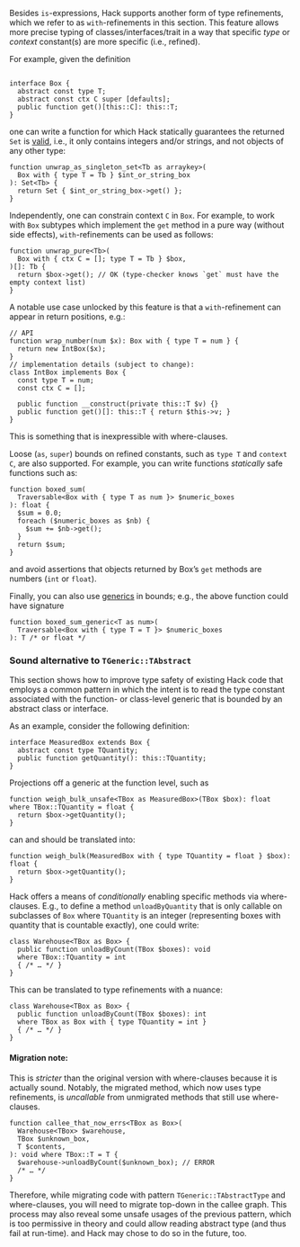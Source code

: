 Besides `is`-expressions, Hack supports another form of type
refinements, which we refer to as `with`-refinements in this section.
This feature allows more precise typing of classes/interfaces/trait in
a way that specific _type_ or _context_ constant(s) are more specific
(i.e., refined).

For example, given the definition

```Hack file:box-with-type+ctx.hack

interface Box {
  abstract const type T;
  abstract const ctx C super [defaults];
  public function get()[this::C]: this::T;
}
```

one can write a function for which Hack statically guarantees the
returned `Set` is
[valid](https://docs.hhvm.com/hack/reference/class/HH.Set/), i.e., it
only contains integers and/or strings, and not objects of any other type:

```Hack file:box-with-type+ctx.hack
function unwrap_as_singleton_set<Tb as arraykey>(
  Box with { type T = Tb } $int_or_string_box
): Set<Tb> {
  return Set { $int_or_string_box->get() };
}
```

Independently, one can constrain context `C` in `Box`. For example, to
work with `Box` subtypes which implement the `get` method in a pure
way (without side effects), `with`-refinements can be used as follows:

```Hack file:box-with-type+ctx.hack
function unwrap_pure<Tb>(
  Box with { ctx C = []; type T = Tb } $box,
)[]: Tb {
  return $box->get(); // OK (type-checker knows `get` must have the empty context list)
}
```

A notable use case unlocked by this feature is that a `with`-refinement
can appear in return positions, e.g.:

```Hack file:box-with-type+ctx.hack
// API
function wrap_number(num $x): Box with { type T = num } {
  return new IntBox($x);
}
// implementation details (subject to change):
class IntBox implements Box {
  const type T = num;
  const ctx C = [];

  public function __construct(private this::T $v) {}
  public function get()[]: this::T { return $this->v; }
}
```

This is something that is inexpressible with where-clauses.

Loose (`as`, `super`) bounds on refined constants, such as `type T`
and `context C`, are also supported. For example, you can write
functions _statically_ safe functions such as:

```Hack file:box-with-type+ctx.hack
function boxed_sum(
  Traversable<Box with { type T as num }> $numeric_boxes
): float {
  $sum = 0.0;
  foreach ($numeric_boxes as $nb) {
    $sum += $nb->get();
  }
  return $sum;
}
```

and avoid assertions that objects returned by Box’s `get` methods are
numbers (`int` or `float`).

Finally, you can also use
[generics](https://docs.hhvm.com/hack/generics/introduction) in
bounds; e.g., the above function could have signature

```
function boxed_sum_generic<T as num>(
  Traversable<Box with { type T = T }> $numeric_boxes
): T /* or float */
```

### Sound alternative to `TGeneric::TAbstract`

This section shows how to improve type safety of existing Hack code
that employs a common pattern in which the intent is to read the type
constant associated with the function- or class-level generic that is
bounded by an abstract class or interface.

As an example, consider the following definition:

```Hack file:box-with-type+ctx.hack
interface MeasuredBox extends Box {
  abstract const type TQuantity;
  public function getQuantity(): this::TQuantity;
}
```

Projections off a generic at the function level, such as

```Hack file:box-with-type+ctx.hack
function weigh_bulk_unsafe<TBox as MeasuredBox>(TBox $box): float
where TBox::TQuantity = float {
  return $box->getQuantity();
}
```

can and should be translated into:

```Hack file:box-with-type+ctx.hack
function weigh_bulk(MeasuredBox with { type TQuantity = float } $box): float {
  return $box->getQuantity();
}
```

Hack offers a means of _conditionally_ enabling specific methods via
where-clauses. E.g.,
to define a method `unloadByQuantity` that is only callable on
subclasses of `Box` where `TQuantity` is an integer (representing
boxes with quantity that is countable exactly), one could write:

```Hack no-extract
class Warehouse<TBox as Box> {
  public function unloadByCount(TBox $boxes): void
  where TBox::TQuantity = int
  { /* … */ }
}
```

This can be translated to type refinements with a nuance:

```Hack no-extract
class Warehouse<TBox as Box> {
  public function unloadByCount(TBox $boxes): int
  where TBox as Box with { type TQuantity = int }
  { /* … */ }
}
```

#### **Migration note**:

This is _stricter_ than the original version with where-clauses
because it is actually sound. Notably, the migrated method, which now
uses type refinements, is _uncallable_ from unmigrated methods that
still use where-clauses.

```Hack no-extract
function callee_that_now_errs<TBox as Box>(
  Warehouse<TBox> $warehouse,
  TBox $unknown_box,
  T $contents,
): void where TBox::T = T {
  $warehouse->unloadByCount($unknown_box); // ERROR
  /* … */
}
```

Therefore, while migrating code with pattern `TGeneric::TAbstractType`
and where-clauses, you will need to migrate top-down in the callee
graph. This process may also reveal some unsafe usages of the previous
pattern, which is too permissive in theory and could allow reading
abstract type (and thus fail at run-time).
and Hack may chose to do so in the future, too.
